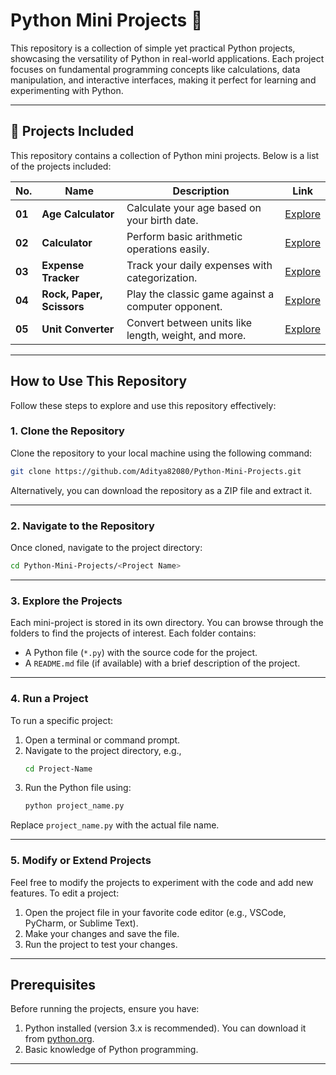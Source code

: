 # Python Mini Projects 🚀

This repository is a collection of simple yet practical Python projects, showcasing the versatility of Python in real-world applications. Each project focuses on fundamental programming concepts like calculations, data manipulation, and interactive interfaces, making it perfect for learning and experimenting with Python.

---

## 🌟 Projects Included
This repository contains a collection of Python mini projects. Below is a list of the projects included:

| **No.** | **Name**                  | **Description**                                      | **Link** |  
| ------- | ------------------------- | ---------------------------------------------------- | -------- |  
| **01**  | **Age Calculator**        | Calculate your age based on your birth date.        | [Explore](https://github.com/Aditya82080/Python-Mini-Projects/tree/main/Projects/Age%20Calculator) |  
| **02**  | **Calculator**            | Perform basic arithmetic operations easily.         | [Explore](https://github.com/Aditya82080/Python-Mini-Projects/tree/main/Projects/Calculator) |  
| **03**  | **Expense Tracker**       | Track your daily expenses with categorization.      | [Explore](https://github.com/Aditya82080/Python-Mini-Projects/tree/main/Projects/Expense%20Tracker) |  
| **04**  | **Rock, Paper, Scissors** | Play the classic game against a computer opponent.  | [Explore](https://github.com/Aditya82080/Python-Mini-Projects/tree/main/Projects/Rock%2C%20Paper%2C%20Scissors) |  
| **05**  | **Unit Converter**        | Convert between units like length, weight, and more.| [Explore](https://github.com/Aditya82080/Python-Mini-Projects/tree/main/Projects/Unit%20Converter) |  

---

## How to Use This Repository

Follow these steps to explore and use this repository effectively:

### 1. Clone the Repository
Clone the repository to your local machine using the following command:
```bash
git clone https://github.com/Aditya82080/Python-Mini-Projects.git
```

Alternatively, you can download the repository as a ZIP file and extract it.

---

### 2. Navigate to the Repository
Once cloned, navigate to the project directory:
```bash
cd Python-Mini-Projects/<Project Name>
```

---

### 3. Explore the Projects
Each mini-project is stored in its own directory. You can browse through the folders to find the projects of interest. Each folder contains:
- A Python file (`*.py`) with the source code for the project.
- A `README.md` file (if available) with a brief description of the project.

---

### 4. Run a Project
To run a specific project:
1. Open a terminal or command prompt.
2. Navigate to the project directory, e.g.,
   ```bash
   cd Project-Name
   ```
3. Run the Python file using:
   ```bash
   python project_name.py
   ```

Replace `project_name.py` with the actual file name.

---

### 5. Modify or Extend Projects
Feel free to modify the projects to experiment with the code and add new features. To edit a project:
1. Open the project file in your favorite code editor (e.g., VSCode, PyCharm, or Sublime Text).
2. Make your changes and save the file.
3. Run the project to test your changes.

---

 ## Prerequisites
Before running the projects, ensure you have:
1. Python installed (version 3.x is recommended). You can download it from [python.org](https://www.python.org/).
2. Basic knowledge of Python programming.

---

